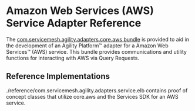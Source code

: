 # Amazon Web Services (AWS) Service Adapter Reference

The [com.servicemesh.agility.adapters.core.aws bundle](https://github.com/csc/com.servicemesh.agility.adapters.core.aws) is provided to aid in the development of an Agility Platform&trade; adapter for a Amazon Web Services&trade; (AWS) service. This bundle provides communications and utility functions for interacting with AWS via Query Requests.

## Reference Implementations
./reference/com.servicemesh.agility.adapters.service.elb contains proof of
concept classes that utilize core.aws and the Services SDK for an AWS service.
